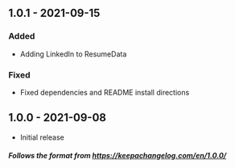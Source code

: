 ## 1.0.1 - 2021-09-15

### Added
- Adding LinkedIn to ResumeData

### Fixed
- Fixed dependencies and README install directions

## 1.0.0 - 2021-09-08

- Initial release

##### Follows the format from https://keepachangelog.com/en/1.0.0/
